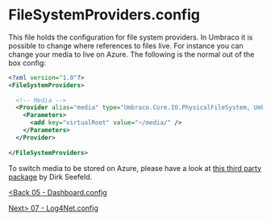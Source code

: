 # FileSystemProviders.config

This file holds the configuration for file system providers.  In Umbraco it is possible to change where references to files live.  For instance you can change your media to live on Azure.  The following is the normal out of the box config:

```xml
<?xml version="1.0"?>
<FileSystemProviders>
  
  <!-- Media -->
  <Provider alias="media" type="Umbraco.Core.IO.PhysicalFileSystem, Umbraco.Core">
    <Parameters>
      <add key="virtualRoot" value="~/media/" />
    </Parameters>
  </Provider>
   
</FileSystemProviders>

```

To switch media to be stored on Azure, please have a look at [this third party package](/Chapter%2010%20-%20First%20and%20Third-Party%20Packages/07%20-%20Azure%20Blob%20Storage%20Provider.md) by Dirk Seefeld.

[<Back 05 - Dashboard.config](05%20-%20Dashboard.config.md)

[Next> 07 - Log4Net.config](07%20-%20Log4Net.config.md)